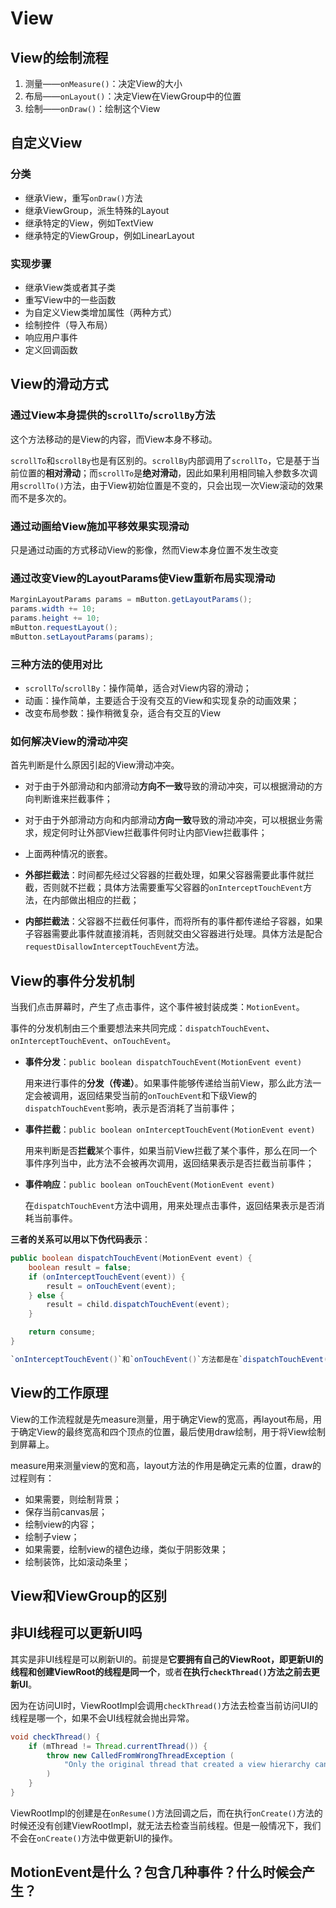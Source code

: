# View

## View的绘制流程

1. 测量——`onMeasure()`：决定View的大小
2. 布局——`onLayout()`：决定View在ViewGroup中的位置
3. 绘制——`onDraw()`：绘制这个View

## 自定义View

### 分类

* 继承View，重写`onDraw()`方法
* 继承ViewGroup，派生特殊的Layout
* 继承特定的View，例如TextView
* 继承特定的ViewGroup，例如LinearLayout

### 实现步骤

* 继承View类或者其子类
* 重写View中的一些函数
* 为自定义View类增加属性（两种方式）
* 绘制控件（导入布局）
* 响应用户事件
* 定义回调函数

## View的滑动方式

### 通过View本身提供的`scrollTo`/`scrollBy`方法

这个方法移动的是View的内容，而View本身不移动。

`scrollTo`和`scrollBy`也是有区别的。`scrollBy`内部调用了`scrollTo`，它是基于当前位置的**相对滑动**；而`scrollTo`是**绝对滑动**，因此如果利用相同输入参数多次调用`scrollTo()`方法，由于View初始位置是不变的，只会出现一次View滚动的效果而不是多次的。

### 通过动画给View施加平移效果实现滑动

只是通过动画的方式移动View的影像，然而View本身位置不发生改变

### 通过改变View的LayoutParams使View重新布局实现滑动

```Java
MarginLayoutParams params = mButton.getLayoutParams();
params.width += 10;
params.height += 10;
mButton.requestLayout();
mButton.setLayoutParams(params);
```

### 三种方法的使用对比

* `scrollTo`/`scrollBy`：操作简单，适合对View内容的滑动；
* 动画：操作简单，主要适合于没有交互的View和实现复杂的动画效果；
* 改变布局参数：操作稍微复杂，适合有交互的View

### 如何解决View的滑动冲突

首先判断是什么原因引起的View滑动冲突。

* 对于由于外部滑动和内部滑动**方向不一致**导致的滑动冲突，可以根据滑动的方向判断谁来拦截事件；
* 对于由于外部滑动方向和内部滑动**方向一致**导致的滑动冲突，可以根据业务需求，规定何时让外部View拦截事件何时让内部View拦截事件；
* 上面两种情况的嵌套。

* **外部拦截法**：时间都先经过父容器的拦截处理，如果父容器需要此事件就拦截，否则就不拦截；具体方法需要重写父容器的`onInterceptTouchEvent`方法，在内部做出相应的拦截；
* **内部拦截法**：父容器不拦截任何事件，而将所有的事件都传递给子容器，如果子容器需要此事件就直接消耗，否则就交由父容器进行处理。具体方法是配合`requestDisallowInterceptTouchEvent`方法。

## View的事件分发机制

当我们点击屏幕时，产生了点击事件，这个事件被封装成类：`MotionEvent`。

事件的分发机制由三个重要想法来共同完成：`dispatchTouchEvent`、`onInterceptTouchEvent`、`onTouchEvent`。

* **事件分发**：`public boolean dispatchTouchEvent(MotionEvent event)`

    用来进行事件的**分发（传递）**。如果事件能够传递给当前View，那么此方法一定会被调用，返回结果受当前的`onTouchEvent`和下级View的`dispatchTouchEvent`影响，表示是否消耗了当前事件；

* **事件拦截**：`public boolean onInterceptTouchEvent(MotionEvent event)`

    用来判断是否**拦截**某个事件，如果当前View拦截了某个事件，那么在同一个事件序列当中，此方法不会被再次调用，返回结果表示是否拦截当前事件；

* **事件响应**：`public boolean onTouchEvent(MotionEvent event)`

    在`dispatchTouchEvent`方法中调用，用来处理点击事件，返回结果表示是否消耗当前事件。

**三者的关系可以用以下伪代码表示**：
```Java
public boolean dispatchTouchEvent(MotionEvent event) {
    boolean result = false;
    if (onInterceptTouchEvent(event)) {
        result = onTouchEvent(event);
    } else {
        result = child.dispatchTouchEvent(event);
    }

    return consume;
}

`onInterceptTouchEvent()`和`onTouchEvent()`方法都是在`dispatchTouchEvent()`方法里调用。
```

## View的工作原理

View的工作流程就是先measure测量，用于确定View的宽高，再layout布局，用于确定View的最终宽高和四个顶点的位置，最后使用draw绘制，用于将View绘制到屏幕上。

measure用来测量view的宽和高，layout方法的作用是确定元素的位置，draw的过程则有：

* 如果需要，则绘制背景；
* 保存当前canvas层；
* 绘制view的内容；
* 绘制子view；
* 如果需要，绘制view的褪色边缘，类似于阴影效果；
* 绘制装饰，比如滚动条里；

## View和ViewGroup的区别

## 非UI线程可以更新UI吗

其实是非UI线程是可以刷新UI的。前提是**它要拥有自己的ViewRoot，即更新UI的线程和创建ViewRoot的线程是同一个**，或者**在执行`checkThread()`方法之前去更新UI**。

因为在访问UI时，ViewRootImpl会调用`checkThread()`方法去检查当前访问UI的线程是哪一个，如果不会UI线程就会抛出异常。

```Java
void checkThread() {
    if (mThread != Thread.currentThread()) {
        throw new CalledFromWrongThreadException (
            "Only the original thread that created a view hierarchy can touch its views."
        )
    }
}
```

ViewRootImpl的创建是在`onResume()`方法回调之后，而在执行`onCreate()`方法的时候还没有创建ViewRootImpl，就无法去检查当前线程。但是一般情况下，我们不会在`onCreate()`方法中做更新UI的操作。

## MotionEvent是什么？包含几种事件？什么时候会产生？ <Badge text="Uncompleted"/>